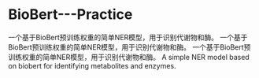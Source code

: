 # BioBert---Practice
一个基于BioBert预训练权重的简单NER模型，用于识别代谢物和酶。 一个基于BioBert预训练权重的简单NER模型，用于识别代谢物和酶。 一个基于BioBert预训练权重的简单NER模型，用于识别代谢物和酶。 A simple NER model based on biobert for identifying metabolites and enzymes.
